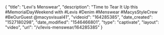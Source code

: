 {
    "title": "Levi's Menswear",
    "description": "Time to Tear It Up this #MemorialDayWeekend with #Levis #Denim #Menswear #MacysStyleCrew #BeOurGuest @macysvisual41",
    "videoid": "164285385",
    "date_created": "1527180298",
    "date_modified": "1546466801",
    "type": "captivate",
    "layout": "video",
    "url": "\/v\/levis-menswear\/164285385"
}